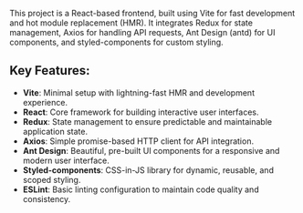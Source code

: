 This project is a React-based frontend, built using Vite for fast development and hot module replacement (HMR). It integrates Redux for state management, Axios for handling API requests, Ant Design (antd) for UI components, and styled-components for custom styling.

## **Key Features**:
- **Vite**: Minimal setup with lightning-fast HMR and development experience.
- **React**: Core framework for building interactive user interfaces.
- **Redux**: State management to ensure predictable and maintainable application state.
- **Axios**: Simple promise-based HTTP client for API integration.
- **Ant Design**: Beautiful, pre-built UI components for a responsive and modern user interface.
- **Styled-components**: CSS-in-JS library for dynamic, reusable, and scoped styling.
- **ESLint**: Basic linting configuration to maintain code quality and consistency.
